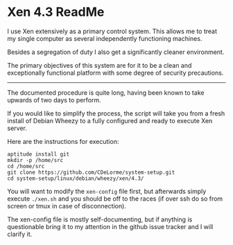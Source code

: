 
# Xen 4.3 ReadMe

I use Xen extensively as a primary control system.  This allows me to treat my single computer as several independently functioning machines.

Besides a segregation of duty I also get a significantly cleaner environment.

The primary objectives of this system are for it to be a clean and exceptionally functional platform with some degree of security precautions.

---

The documented procedure is quite long, having been known to take upwards of two days to perform.

If you would like to simplify the process, the script will take you from a fresh install of Debian Wheezy to a fully configured and ready to execute Xen server.

Here are the instructions for execution:

    aptitude install git
    mkdir -p /home/src
    cd /home/src
    git clone https://github.com/CDeLorme/system-setup.git
    cd system-setup/linux/debian/wheezy/xen/4.3/

You will want to modify the `xen-config` file first, but afterwards simply execute `./xen.sh` and you should be off to the races (if over ssh do so from screen or tmux in case of disconnection).

The xen-config file is mostly self-documenting, but if anything is questionable bring it to my attention in the github issue tracker and I will clarify it.

